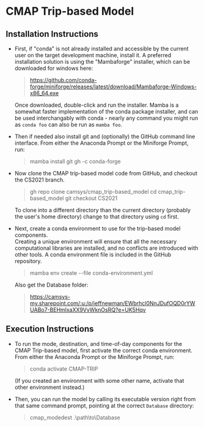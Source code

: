 # CMAP Trip-based Model


## Installation Instructions

- First, if "conda" is not already installed and accessible by the current user
  on the target development machine, install it. A preferred installation solution
  is using the "Mambaforge" installer, which can be downloaded for windows here:
  
  >  https://github.com/conda-forge/miniforge/releases/latest/download/Mambaforge-Windows-x86_64.exe
    
  Once downloaded, double-click and run the installer. Mamba is a somewhat faster
  implementation of the conda package installer, and can be used interchangably
  with conda - nearly any command you might run as `conda foo` can also be run as
  `mamba foo`.
  
- Then if needed also install git and (optionally) the GitHub command line interface.
  From either the Anaconda Prompt or the Miniforge Prompt, run:
  
  > mamba install git gh -c conda-forge 
  
- Now clone the CMAP trip-based model code from GitHub, and checkout the CS2021 branch. 

  > gh repo clone camsys/cmap_trip-based_model
  > cd cmap_trip-based_model
  > git checkout CS2021
  
  To clone into a different directory than the current directory (probably the 
  user's home directory) change to that directory using `cd` first.
  
- Next, create a conda environment to use for the trip-based model components.  
  Creating a unique environment will ensure that all the necessary computational 
  libraries are installed, and no conflicts are introduced with other tools.
  A conda environment file is included in the GitHub repository.
  
  > mamba env create --file conda-environment.yml
  
  Also get the Database folder: 
  
  > https://camsys-my.sharepoint.com/:u:/p/jeffnewman/EWbrhcl0NnJDufOQD0rYWUABo7-BEHmlxaXX9VvWknOsRQ?e=UK5Hqv
  
## Execution Instructions

- To run the mode, destination, and time-of-day components for the CMAP Trip-based
  model, first activate the correct conda environment. From either the Anaconda Prompt 
  or the Miniforge Prompt, run:
  
  > conda activate CMAP-TRIP
  
  (If you created an environment with some other name, activate that other environment instead.)

- Then, you can run the model by calling its executable version right from that
  same command prompt, pointing at the correct `Database` directory:
  
  > cmap_modedest .\path\to\Database
   
